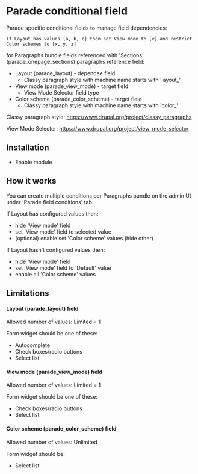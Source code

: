 # Parade conditional field

Parade specific conditional fields to manage field dependencies:

`if Layout has values [a, b, c] then set View mode to [v] and restrict Color schemes to [x, y, z]`

for Paragraphs bundle fields referenced with 'Sections' (parade_onepage_sections) paragraphs reference field: 
- Layout (parade_layout) - dependee field
  - Classy paragraph style with machine name starts with 'layout_'
- View mode (parade_view_mode) - target field
  - View Mode Selector field type
- Color scheme (parade_color_scheme) - target field
  - Classy paragraph style with machine name starts with 'color_'

Classy paragraph style: https://www.drupal.org/project/classy_paragraphs

View Mode Selector: https://www.drupal.org/project/view_mode_selector 

## Installation
- Enable module

## How it works
You can create multiple conditions per Paragraphs bundle on the admin UI under 'Parade field conditions' tab.

If Layout has configured values then:
  - hide 'View mode' field
  - set 'View mode' field to selected value
  - (optional) enable set 'Color scheme' values (hide other)

If Layout hasn't configured values then:
  - hide 'View mode' field
  - set 'View mode' field to 'Default' value
  - enable all 'Color scheme' values

## Limitations

#### Layout (parade_layout) field
Allowed number of values: Limited = 1

Form widget should be one of these:
- Autocomplete
- Check boxes/radio buttons
- Select list

#### View mode (parade_view_mode) field
Allowed number of values: Limited = 1

Form widget should be one of these:
- Check boxes/radio buttons
- Select list

#### Color scheme (parade_color_scheme) field
Allowed number of values: Unlimited

Form widget should be:
- Select list
